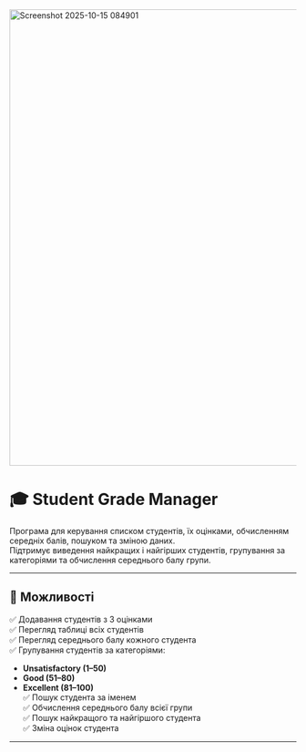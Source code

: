 <img width="1534" height="801" alt="Screenshot 2025-10-15 084901" src="https://github.com/user-attachments/assets/5c007e71-c968-44ed-9305-137c82e5f5f8" />

# 🎓 Student Grade Manager

Програма для керування списком студентів, їх оцінками, обчисленням середніх балів, пошуком та зміною даних.  
Підтримує виведення найкращих і найгірших студентів, групування за категоріями та обчислення середнього балу групи.

---

## 🚀 Можливості

✅ Додавання студентів з 3 оцінками  
✅ Перегляд таблиці всіх студентів  
✅ Перегляд середнього балу кожного студента  
✅ Групування студентів за категоріями:
- **Unsatisfactory (1–50)**
- **Good (51–80)**
- **Excellent (81–100)**  
✅ Пошук студента за іменем  
✅ Обчислення середнього балу всієї групи  
✅ Пошук найкращого та найгіршого студента  
✅ Зміна оцінок студента

---

